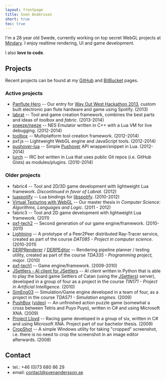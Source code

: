 ```yaml
---
layout: frontpage
title: Sven Andersson
short: true
toc: true
---
```

I'm a 28 year old Swede, currently working on top secret WebGL projects at [Mindary](http://www.mindary.se/). I enjoy realtime rendering, UI and game development.

I also **love to code**. 

## Projects

Recent projects can be found at my [GitHub](https://github.com/andsve) and [BitBucket](https://bitbucket.org/andsve) pages.

### Active projects
* [Panflute Hero](http://www.pixelfolders.se/2014/WOWHack-2013.html) -- Our entry for [Way Out West Hackathon 2013](http://wowhack.challengepost.com/), custom built electronic pan flute hardware and game using Spotify. (2013)
* [labrat](https://bitbucket.org/andsve/labrat/) -- Tool and game creation framework, combines the best parts and ideas of *toolbox* and *fabric*. (2013-2014)
* [sneeze/neeze](https://bitbucket.org/andsve/sneeze/) -- NES Emulator written in C++ with a Lua VM for live debugging. (2012-2014)
* [toolbox](https://bitbucket.org/andsve/toolbox/) -- Multiplatform tool creation framework. (2012-2014)
* pxf.js -- Lightweight WebGL engine and JavaScript tools. (2012-2014)
* [pushover-lua](https://github.com/andsve/pushover-lua) -- Simple [Pushover](https://pushover.net) API wrapper/snippet in Lua. (2012-2014)
* [lurch](http://github.com/andsve/lurch) -- IRC bot written in Lua that uses public Git repos (i.e. GitHub Gists) as modules/plugins. (2010-2014)
	
### Older projects
* fabric4 -- Tool and 2D/3D game development with lightweight Lua framework. *Discontinued in favor of Labrat.* (2012)
* [luaspotify](https://github.com/andsve/luaspotify/) -- Lua bindings for [libspotify](https://developer.spotify.com/technologies/libspotify/). (2010-2012)
* [Virtual Texturing with WebGL](http://publications.lib.chalmers.se/publication/155126) -- Our master thesis in _Computer Science: Algorithms, Languages and Logic_. (2011 - 2012)
* fabric3 -- Tool and 2D game development with lightweight Lua framework. (2011)
* [pxf-tech2](http://github.com/pxf/pxf-tech2) -- Second generation of our game engine/framework. (2010-2011)
* [Lightning](http://github.com/pxf/pxf-tech2/tree/master/Projects/Lightning) -- A prototype of a Peer2Peer distributed Ray-Tracer service, created as part of the course _DAT085 - Project in computer science_. (2010-2011)
* [DERPRenderer](http://github.com/pxf/pxf-tech2/tree/master/Projects/DERPRenderer) / [DERPEditor](http://github.com/pxf/pxf-tech2/tree/master/Projects/DERPEditor) -- Rendering pipeline planner / testing utility, created as part of the course _TDA335 - Programming project, major_. (2010)
* [pxf-tech1](http://github.com/pxf/pxf) -- Game engine/framework. (2009-2010)
* [JSettlers - AI client for JSettlers](http://andsve.github.com/TIN171/) -- AI client written in Python that is able to play the board game Settlers of Catan (using the [JSettlers](http://nand.net/jsettlers/devel/)) server), developed in a group of four as a project in the course _TIN171 - Project in Artificial Intelligence_. (2010)
* [SimEng03](http://code.google.com/p/simeng03/) -- Simulation/Game engine developed in a team of four, as a project in the course _TDA571 - Simulation engines_. (2009)
* [PushBox](http://md5.se/cg/pb/PushBoxWindows_noinstall.zip) ([video](http://md5.se/cg/pb/pushbox_02.ogv)) -- An unfinished action puzzle game (somewhat a cross between Tetris and Puyo Puyo), written in C# and using Microsoft XNA. (2009)
* [Project Lloyd](http://lloyd.codeplex.com/) -- Racing game developed in a group of six, written in C# and using Microsoft XNA. Project part of our bachelor thesis. (2009)
* [CropShot](http://content.svenandersson.se/cropshot/) -- A simple Windows utility for taking "cropped" screenshot, i.e. there is no need to crop the screenshot in an image editor afterwards. (2008)

## Contact
* tel.: +46 (0)73 680 86 29
* email: contact@svenandersson.se
